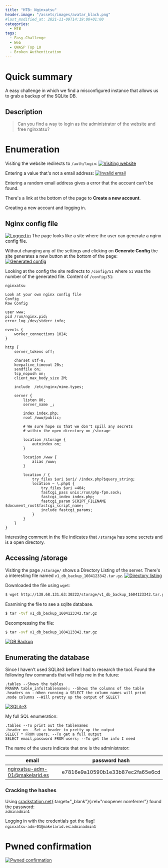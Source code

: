 ```yaml
---
title: "HTB: Nginxatsu"
header.image: "/assets/images/avatar_black.png"
#last_modified_at: 2021-11-09T14:19:00+01:00
categories:
  - HTB
tags:
  - Easy-Challenge
  - Web
  - OWASP Top 10
  - Broken Authentication
---
```


# Quick summary
A easy challenge in which we find a misconfigured instance that allows us to grab a backup of the SQLite DB.

## Description
> Can you find a way to login as the administrator of the website and free nginxatsu?

# Enumeration
Visiting the website redirects to `/auth/login`:
[![Visiting website](/assets/htb/baby_nginxatsu/website.png)](/assets/htb/baby_nginxatsu/website.png)

Entering a value that's not a email address:
[![Invalid email](/assets/htb/baby_nginxatsu/invalid_email.png)](/assets/htb/baby_nginxatsu/invalid_email.png)

Entering a random email address gives a error that the account can't be found.

There's a link at the bottom of the page to **Create a new account**.

Creating a new account and logging in.

## Nginx config file
[![Logged in](/assets/htb/baby_nginxatsu/logged_in.png)](/assets/htb/baby_nginxatsu/logged_in.png)
The page looks like a site where the user can generate a nginx config file.<br>

Without changing any of the settings and clicking on **Generate Config** the site generates a new button at the bottom of the page:<br>
[![Generated config](/assets/htb/baby_nginxatsu/generated_config.png)](/assets/htb/baby_nginxatsu/generated_config.png)

Looking at the config the site redirects to `/config/51` where `51` was the number of the generated file.
Content of `/config/51`:

```nginx
nginxatsu

Look at your own nginx config file
Config
Raw Config

user www;
pid /run/nginx.pid;
error_log /dev/stderr info;

events {
    worker_connections 1024;
}

http {
    server_tokens off;

    charset utf-8;
    keepalive_timeout 20s;
    sendfile on;
    tcp_nopush on;
    client_max_body_size 2M;

    include  /etc/nginx/mime.types;

    server {
        listen 80;
        server_name _;

        index index.php;
        root /www/public;

        # We sure hope so that we don't spill any secrets
        # within the open directory on /storage
        
        location /storage {
            autoindex on;
        }
        
        location /www {
            alias /www;
        }
        
        location / {
            try_files $uri $uri/ /index.php?$query_string;
            location ~ \.php$ {
                try_files $uri =404;
                fastcgi_pass unix:/run/php-fpm.sock;
                fastcgi_index index.php;
                fastcgi_param SCRIPT_FILENAME $document_root$fastcgi_script_name;
                include fastcgi_params;
            }
        }
    }
}
```
Interesting comment in the file indicates that `/storage` has some secrets and is a open directory.

## Accessing /storage
Visiting the page `/storage/` shows a Directory Listing of the server.
There's a interesting file named `v1_db_backup_1604123342.tar.gz`.
[![Directory listing](/assets/htb/baby_nginxatsu/backup.png)](/assets/htb/baby_nginxatsu/backup.png)

Downloaded the file using `wget`:
```bash
$ wget http://138.68.131.63:30222/storage/v1_db_backup_1604123342.tar.gz
```

Examining the file to see a sqlite database.
```bash
$ tar -tvf v1_db_backup_1604123342.tar.gz
```

Decompressing the file:
```bash
$ tar -xvf v1_db_backup_1604123342.tar.gz
```

[![DB Backup](/assets/htb/baby_nginxatsu/db_backup.png)](/assets/htb/baby_nginxatsu/db_backup.png)

## Enumerating the database
Since I haven't used SQLite3 before I had to research the tool.
Found the following few commands that will help me in the future:

```
.tables --Shows the tables
PRAGMA table_info(tablename); --Shows the columns of the table
.headers on --When running a SELECT the column names will print
.mode columns --Will pretty up the output of SELECT 
```
[![SQLite3](/assets/htb/baby_nginxatsu/sqlite.png)](/assets/htb/baby_nginxatsu/sqlite.png)

My full SQL enumeration:

```
.tables --To print out the tablenames
.header on --Set a header to pretty up the output
SELECT * FROM users; --To get a full output
SELECT email,password FROM users; --To get the info I need
```

The name of the users indicate that one is the administrator:

|email|password hash|
|---|---|
|nginxatsu-adm-01@makelarid.es|e7816e9a10590b1e33b87ec2fa65e6cd|

### Cracking the hashes
Using [crackstation.net](https://crackstation.net/){:target="_blank"}{:rel="noopener noreferrer"} found the password:<br>
`adminadmin1`

Logging in with the credentials got the flag!<br>
`nginxatsu-adm-01@makelarid.es`:`adminadmin1`<br>

# Pwned confirmation
[![Pwned confirmation](/assets/htb/baby_nginxatsu/pwned_confirmation.png)](/assets/htb/baby_nginxatsu/pwned_confirmation.png)

